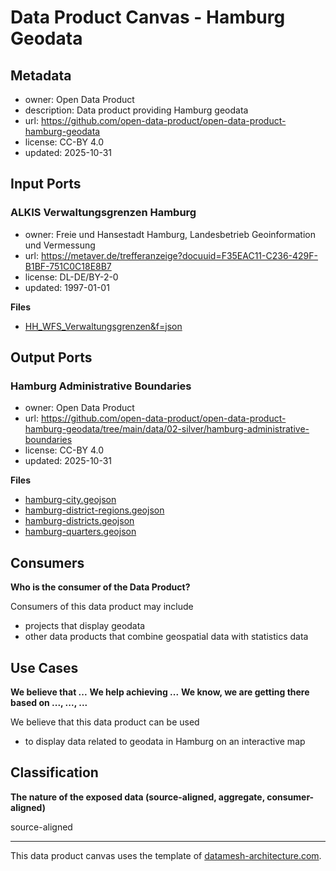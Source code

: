 
# Data Product Canvas - Hamburg Geodata

## Metadata

* owner: Open Data Product
* description: Data product providing Hamburg geodata
* url: https://github.com/open-data-product/open-data-product-hamburg-geodata
* license: CC-BY 4.0
* updated: 2025-10-31

## Input Ports

### ALKIS Verwaltungsgrenzen Hamburg

* owner: Freie und Hansestadt Hamburg, Landesbetrieb Geoinformation und Vermessung
* url: https://metaver.de/trefferanzeige?docuuid=F35EAC11-C236-429F-B1BF-751C0C18E8B7
* license: DL-DE/BY-2-0
* updated: 1997-01-01

**Files**

* [HH_WFS_Verwaltungsgrenzen&f=json](https://geodienste.hamburg.de/download?url=https://geodienste.hamburg.de/HH_WFS_Verwaltungsgrenzen&f=json)

## Output Ports

### Hamburg Administrative Boundaries

* owner: Open Data Product
* url: https://github.com/open-data-product/open-data-product-hamburg-geodata/tree/main/data/02-silver/hamburg-administrative-boundaries
* license: CC-BY 4.0
* updated: 2025-10-31

**Files**

* [hamburg-city.geojson](https://raw.githubusercontent.com/open-data-product/open-data-product-hamburg-geodata/main/data/02-silver/hamburg-administrative-boundaries/hamburg-city.geojson)
* [hamburg-district-regions.geojson](https://raw.githubusercontent.com/open-data-product/open-data-product-hamburg-geodata/main/data/02-silver/hamburg-administrative-boundaries/hamburg-district-regions.geojson)
* [hamburg-districts.geojson](https://raw.githubusercontent.com/open-data-product/open-data-product-hamburg-geodata/main/data/02-silver/hamburg-administrative-boundaries/hamburg-districts.geojson)
* [hamburg-quarters.geojson](https://raw.githubusercontent.com/open-data-product/open-data-product-hamburg-geodata/main/data/02-silver/hamburg-administrative-boundaries/hamburg-quarters.geojson)

## Consumers

**Who is the consumer of the Data Product?**

Consumers of this data product may include

* projects that display geodata
* other data products that combine geospatial data with statistics data

## Use Cases

**We believe that ...**
**We help achieving ...**
**We know, we are getting there based on ..., ..., ...**

We believe that this data product can be used

* to display data related to geodata in Hamburg on an interactive map

## Classification

**The nature of the exposed data (source-aligned, aggregate, consumer-aligned)**

source-aligned


---
This data product canvas uses the template of [datamesh-architecture.com](https://www.datamesh-architecture.com/data-product-canvas).
